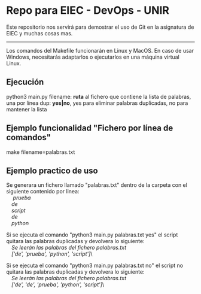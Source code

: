 # Repo para EIEC - DevOps - UNIR

Este repositorio nos servirá para demostrar el uso de Git en la asignatura de EIEC y muchas cosas mas.

---

Los comandos del Makefile funcionarán en Linux y MacOS. En caso de usar Windows, necesitarás adaptarlos o ejecutarlos en una máquina virtual Linux.

## Ejecución

python3 main.py <filename> <dup>
  filename: **ruta** al fichero que contiene la lista de palabras, una por línea
  dup: **yes|no**, yes para eliminar palabras duplicadas, no para mantener la lista

## Ejemplo funcionalidad "Fichero por línea de comandos"
make filename=palabras.txt
  
## Ejemplo practico de uso
Se generara un fichero llamado "palabras.txt" dentro de la carpeta con el siguiente contenido por linea:\
	&emsp; *prueba*\
	&emsp;*de*\
	&emsp;*script*\
	&emsp;*de*\
	&emsp;*python*

Si se ejecuta el comando "python3 main.py palabras.txt yes" el script quitara las palabras duplicadas y devolvera lo siguiente:\
	&emsp;*Se leerán las palabras del fichero palabras.txt*\
	&emsp;*['de', 'prueba', 'python', 'script']*\

Si se ejecuta el comando "python3 main.py palabras.txt no" el script no quitara las palabras duplicadas y devolvera lo siguiente:\
	&emsp;*Se leerán las palabras del fichero palabras.txt*\
	&emsp;*['de', 'de', 'prueba', 'python', 'script']*\ 
